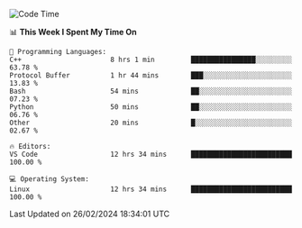 
<!--START_SECTION:waka-->
![Code Time](http://img.shields.io/badge/Code%20Time-1%2C593%20hrs%2032%20mins-blue)

📊 **This Week I Spent My Time On** 

```text
💬 Programming Languages: 
C++                      8 hrs 1 min         ████████████████░░░░░░░░░   63.78 % 
Protocol Buffer          1 hr 44 mins        ███░░░░░░░░░░░░░░░░░░░░░░   13.83 % 
Bash                     54 mins             ██░░░░░░░░░░░░░░░░░░░░░░░   07.23 % 
Python                   50 mins             ██░░░░░░░░░░░░░░░░░░░░░░░   06.76 % 
Other                    20 mins             █░░░░░░░░░░░░░░░░░░░░░░░░   02.67 % 

🔥 Editors: 
VS Code                  12 hrs 34 mins      █████████████████████████   100.00 % 

💻 Operating System: 
Linux                    12 hrs 34 mins      █████████████████████████   100.00 % 
```


 Last Updated on 26/02/2024 18:34:01 UTC
<!--END_SECTION:waka-->

